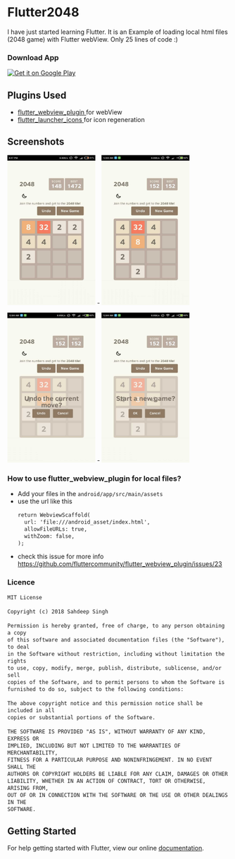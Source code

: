 # Flutter2048

 I have just started learning Flutter. It is an Example of loading local html files (2048 game) with Flutter webView. Only 25 lines of code :)
 
### Download App
<a href='https://play.google.com/store/apps/details?id=com.sahdeepsingh.flutter2048&pcampaignid=MKT-Other-global-all-co-prtnr-py-PartBadge-Mar2515-1'><img alt='Get it on Google Play' src='https://play.google.com/intl/en_us/badges/images/generic/en_badge_web_generic.png' width="200" height="100"/></a>

## Plugins Used
  - <a href="https://github.com/fluttercommunity/flutter_webview_plugin"> flutter_webview_plugin </a> for webView
  - <a href="https://github.com/fluttercommunity/flutter_launcher_icons"> flutter_launcher_icons </a> for icon regeneration

## Screenshots

<img src="assets/1.jpeg" width="200" height="340"> - <img src="assets/2.jpeg" width="200" height="340">

<img src="assets/3.jpeg" width="200" height="340"> - <img src="assets/4.jpeg" width="200" height="340">


### How to use flutter_webview_plugin for local files?
 - Add your files in the ```android/app/src/main/assets``` 
 - use the url like this 
    ```  
    return WebviewScaffold(
      url: 'file:///android_asset/index.html',
      allowFileURLs: true,
      withZoom: false,
    );
    ```
 - check this issue for more info https://github.com/fluttercommunity/flutter_webview_plugin/issues/23


### Licence
```
MIT License

Copyright (c) 2018 Sahdeep Singh

Permission is hereby granted, free of charge, to any person obtaining a copy
of this software and associated documentation files (the "Software"), to deal
in the Software without restriction, including without limitation the rights
to use, copy, modify, merge, publish, distribute, sublicense, and/or sell
copies of the Software, and to permit persons to whom the Software is
furnished to do so, subject to the following conditions:

The above copyright notice and this permission notice shall be included in all
copies or substantial portions of the Software.

THE SOFTWARE IS PROVIDED "AS IS", WITHOUT WARRANTY OF ANY KIND, EXPRESS OR
IMPLIED, INCLUDING BUT NOT LIMITED TO THE WARRANTIES OF MERCHANTABILITY,
FITNESS FOR A PARTICULAR PURPOSE AND NONINFRINGEMENT. IN NO EVENT SHALL THE
AUTHORS OR COPYRIGHT HOLDERS BE LIABLE FOR ANY CLAIM, DAMAGES OR OTHER
LIABILITY, WHETHER IN AN ACTION OF CONTRACT, TORT OR OTHERWISE, ARISING FROM,
OUT OF OR IN CONNECTION WITH THE SOFTWARE OR THE USE OR OTHER DEALINGS IN THE
SOFTWARE.
```

## Getting Started

For help getting started with Flutter, view our online
[documentation](https://flutter.io/).


